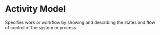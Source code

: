 # Activity Model


Specifies work or workflow by showing and describing the states and flow
of control of the system or process.

